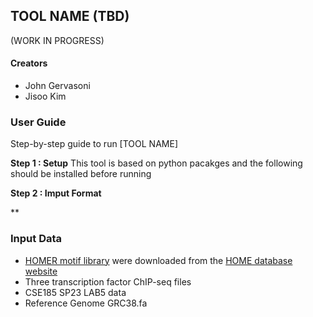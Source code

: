 ## TOOL NAME (TBD)
(WORK IN PROGRESS)

#### Creators
- John Gervasoni
- Jisoo Kim

### User Guide
Step-by-step guide to run [TOOL NAME]

**Step 1 : Setup**
This tool is based on python pacakges and the following should be installed before running

**Step 2 : Imput Format**

**

### Input Data

- [HOMER motif library](http://homer.ucsd.edu/homer/custom.motifs) were downloaded from the [HOME database website](http://homer.ucsd.edu/homer/motif/motifDatabase.html)
- Three transcription factor ChIP-seq files 
-   CSE185 SP23 LAB5 data
- Reference Genome GRC38.fa

